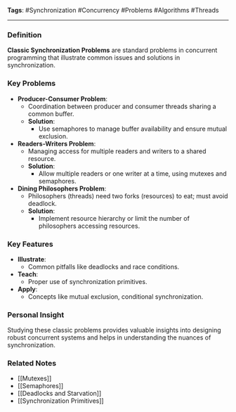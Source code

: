 **Tags**: #Synchronization #Concurrency #Problems #Algorithms #Threads

---

### Definition

**Classic Synchronization Problems** are standard problems in concurrent programming that illustrate common issues and solutions in synchronization.

### Key Problems

- **Producer-Consumer Problem**:
    - Coordination between producer and consumer threads sharing a common buffer.
    - **Solution**:
        - Use semaphores to manage buffer availability and ensure mutual exclusion.
- **Readers-Writers Problem**:
    - Managing access for multiple readers and writers to a shared resource.
    - **Solution**:
        - Allow multiple readers or one writer at a time, using mutexes and semaphores.
- **Dining Philosophers Problem**:
    - Philosophers (threads) need two forks (resources) to eat; must avoid deadlock.
    - **Solution**:
        - Implement resource hierarchy or limit the number of philosophers accessing resources.

### Key Features

- **Illustrate**:
    - Common pitfalls like deadlocks and race conditions.
- **Teach**:
    - Proper use of synchronization primitives.
- **Apply**:
    - Concepts like mutual exclusion, conditional synchronization.

### Personal Insight

Studying these classic problems provides valuable insights into designing robust concurrent systems and helps in understanding the nuances of synchronization.

### Related Notes

- [[Mutexes]]
- [[Semaphores]]
- [[Deadlocks and Starvation]]
- [[Synchronization Primitives]]